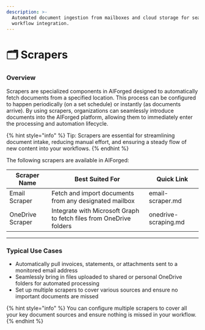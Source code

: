 ```yaml
---
description: >-
  Automated document ingestion from mailboxes and cloud storage for seamless
  workflow integration.
---
```


# 🗂️ Scrapers

### Overview

Scrapers are specialized components in AIForged designed to automatically fetch documents from a specified location. This process can be configured to happen periodically (on a set schedule) or instantly (as documents arrive). By using scrapers, organizations can seamlessly introduce documents into the AIForged platform, allowing them to immediately enter the processing and automation lifecycle.

{% hint style="info" %}
Tip: Scrapers are essential for streamlining document intake, reducing manual effort, and ensuring a steady flow of new content into your workflows.
{% endhint %}

The following scrapers are available in AIForged:

| Scraper Name     | Best Suited For                                                     | Quick Link           |
| ---------------- | ------------------------------------------------------------------- | -------------------- |
| Email Scraper    | Fetch and import documents from any designated mailbox              | email-scraper.md     |
| OneDrive Scraper | Integrate with Microsoft Graph to fetch files from OneDrive folders | onedrive-scraping.md |

***

### Typical Use Cases

* Automatically pull invoices, statements, or attachments sent to a monitored email address
* Seamlessly bring in files uploaded to shared or personal OneDrive folders for automated processing
* Set up multiple scrapers to cover various sources and ensure no important documents are missed

{% hint style="info" %}
You can configure multiple scrapers to cover all your key document sources and ensure nothing is missed in your workflow.
{% endhint %}
